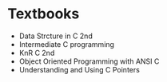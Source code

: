 # Textbooks
- Data Strcture in C 2nd
- Intermediate C programming
- KnR C 2nd
- Object Oriented Programming with ANSI C
- Understanding and Using C Pointers
